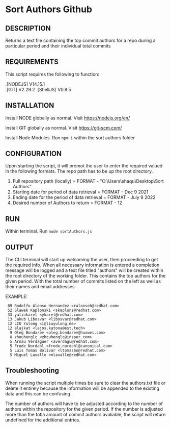 # Sort Authors Github

DESCRIPTION
--------------------------------------------------------------------------------------
Returns a text file containing the top commit authors for a repo during a particular period and their individual total commits 


REQUIREMENTS
--------------------------------------------------------------------------------------
This script requires the following to function:

.[NODEJS] V14.15.1  
.[GIT] V2.29.2 
.[ShellJS] V0.8.5



INSTALLATION
-------------------------------------------------------------------------------------
Install NODE globally as normal. Visit
  https://nodejs.org/en/

Install GIT globally as normal. Visit 
  https://git-scm.com/
  
Install Node Modules. Run 
  `npm i` within the sort authors folder 
  

  
CONFIGURATION
-------------------------------------------------------------------------------------
Upon starting the script, it will promot the user to enter the required valued in the following formats.
The repo path has to be up the root directory.

1. Full repository path (locally) = FORMAT - "C:\Users\shaqu\Desktop\Sort Authors"
2. Starting date for period of data retrieval =  FORMAT - Dec 9 2021
3. Ending date for the period of data retrieval = FORMAT - July 9 2022
4. Desired number of Authors to return = FORMAT - 12 



RUN
-------------------------------------------------------------------------------------
Within terminal. Run
  `node sortAuthors.js`
  


OUTPUT
-------------------------------------------------------------------------------------
The CLI terminal will start up welcoming the user, then proceeding to get the required info. When all necessary information is entered a completion message will be logged and a text file titled "authors" will be created within the root directory of the working folder. This contains the top authors for the given period. With the total number of commits listed on the left as well as their names and email addresses.

EXAMPLE:
   
     89	Rodolfo Alonso Hernandez <ralonsoh@redhat.com>
     52	Slawek Kaplonski <skaplons@redhat.com>
     33	yatinkarel <ykarel@redhat.com>
     13	Jakub Libosvar <libosvar@redhat.com>
     12	LIU Yulong <i@liuyulong.me>
     12	elajkat <lajos.katona@est.tech>
      9	Oleg Bondarev <oleg.bondarev@huawei.com>
      8	zhouhenglc <zhouhenglc@inspur.com>
      5	Arnau Verdaguer <averdagu@redhat.com>
      5	Frode Nordahl <frode.nordahl@canonical.com>
      5	Luis Tomas Bolivar <ltomasbo@redhat.com>
      5	Miguel Lavalle <mlavalle@redhat.com>

Troubleshooting
------------------------------------------------------------------------------------
When running the script multiple times be sure to clear the authors.txt file or delete it entirely because the information will be appended to the existing data and this can be confusing.

The number of authors will have to be adjusted according to the number of authors within the repository for the given period. If the number is adjusted more than the totla amount of commit authors avaliable, the script will return undefined for the additional entries. 
